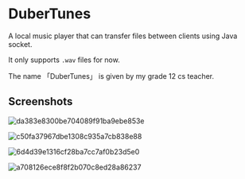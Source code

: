# DuberTunes
A local music player that can transfer files between clients using Java socket.

It only supports `.wav` files for now.

The name 「DuberTunes」 is given by my grade 12 cs teacher.

## Screenshots


![da383e8300be704089f91ba9ebe853e](https://user-images.githubusercontent.com/55414757/146876868-e85e70d6-8502-4fb2-a34f-d8bbcd396259.jpg)

![c50fa37967dbe1308c935a7cb838e88](https://user-images.githubusercontent.com/55414757/146876869-a4a74c4d-b912-46ba-b1bc-e460d4e912a4.jpg)

![6d4d39e1316cf28ba7cc7af0b23d5e0](https://user-images.githubusercontent.com/55414757/146876873-dec4c189-d3ee-427f-9a2c-5c3445d01083.jpg)

![a708126ece8f8f2b070c8ed28a86237](https://user-images.githubusercontent.com/55414757/146876875-70891a01-4e90-43f1-bcfb-ea41c1f8901a.jpg)
